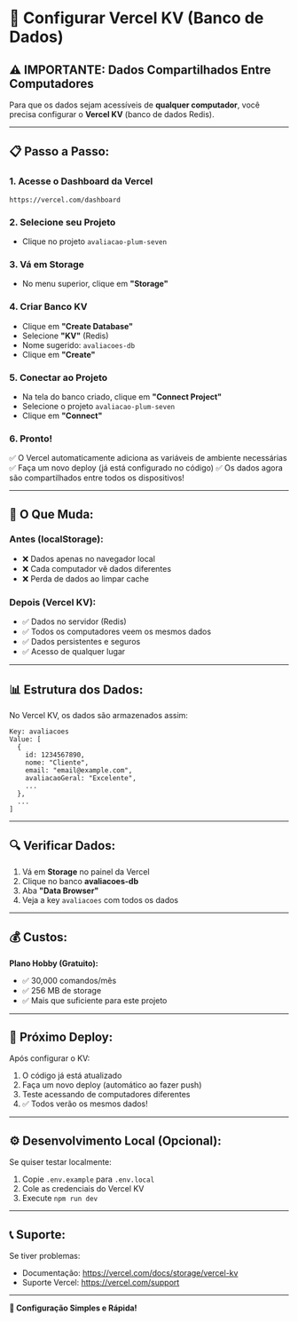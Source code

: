 # 🔧 Configurar Vercel KV (Banco de Dados)

## ⚠️ IMPORTANTE: Dados Compartilhados Entre Computadores

Para que os dados sejam acessíveis de **qualquer computador**, você precisa configurar o **Vercel KV** (banco de dados Redis).

---

## 📋 Passo a Passo:

### 1. **Acesse o Dashboard da Vercel**
```
https://vercel.com/dashboard
```

### 2. **Selecione seu Projeto**
- Clique no projeto `avaliacao-plum-seven`

### 3. **Vá em Storage**
- No menu superior, clique em **"Storage"**

### 4. **Criar Banco KV**
- Clique em **"Create Database"**
- Selecione **"KV"** (Redis)
- Nome sugerido: `avaliacoes-db`
- Clique em **"Create"**

### 5. **Conectar ao Projeto**
- Na tela do banco criado, clique em **"Connect Project"**
- Selecione o projeto `avaliacao-plum-seven`
- Clique em **"Connect"**

### 6. **Pronto!**
✅ O Vercel automaticamente adiciona as variáveis de ambiente necessárias
✅ Faça um novo deploy (já está configurado no código)
✅ Os dados agora são compartilhados entre todos os dispositivos!

---

## 🎯 O Que Muda:

### **Antes (localStorage):**
- ❌ Dados apenas no navegador local
- ❌ Cada computador vê dados diferentes
- ❌ Perda de dados ao limpar cache

### **Depois (Vercel KV):**
- ✅ Dados no servidor (Redis)
- ✅ Todos os computadores veem os mesmos dados
- ✅ Dados persistentes e seguros
- ✅ Acesso de qualquer lugar

---

## 📊 Estrutura dos Dados:

No Vercel KV, os dados são armazenados assim:

```
Key: avaliacoes
Value: [
  {
    id: 1234567890,
    nome: "Cliente",
    email: "email@example.com",
    avaliacaoGeral: "Excelente",
    ...
  },
  ...
]
```

---

## 🔍 Verificar Dados:

1. Vá em **Storage** no painel da Vercel
2. Clique no banco **avaliacoes-db**
3. Aba **"Data Browser"**
4. Veja a key `avaliacoes` com todos os dados

---

## 💰 Custos:

**Plano Hobby (Gratuito):**
- ✅ 30,000 comandos/mês
- ✅ 256 MB de storage
- ✅ Mais que suficiente para este projeto

---

## 🚀 Próximo Deploy:

Após configurar o KV:
1. O código já está atualizado
2. Faça um novo deploy (automático ao fazer push)
3. Teste acessando de computadores diferentes
4. ✅ Todos verão os mesmos dados!

---

## ⚙️ Desenvolvimento Local (Opcional):

Se quiser testar localmente:

1. Copie `.env.example` para `.env.local`
2. Cole as credenciais do Vercel KV
3. Execute `npm run dev`

---

## 📞 Suporte:

Se tiver problemas:
- Documentação: https://vercel.com/docs/storage/vercel-kv
- Suporte Vercel: https://vercel.com/support

---

**🎉 Configuração Simples e Rápida!**

